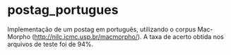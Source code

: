 # postag_portugues
Implementação de um postag em português, utilizando o corpus Mac-Morpho (http://nilc.icmc.usp.br/macmorpho/). A taxa de acerto obtida nos arquivos de teste foi de 94%.
